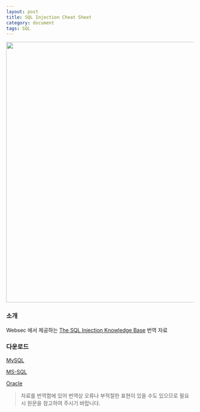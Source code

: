```yaml
---
layout: post
title: SQL Injection Cheat Sheet
category: document
tags: SQL
---
```


<img src=http://brainfeeder-git.github.io/upload/2014-09-28_sql.png width=700>

### 소개
Websec 에서 제공하는 [The SQL Injection Knowledge Base](http://websec.ca/kb/sql_injection) 번역 자료

### 다운로드
[MySQL](http://brainfeeder-git.github.io/upload/2014-09-28_mysql.pdf)

[MS-SQL](http://brainfeeder-git.github.io/upload/2014-09-28_mssql.pdf)

[Oracle](http://brainfeeder-git.github.io/upload/2014-09-28_oracle.pdf)

>자료를 번역함에 있어 번역상 오류나 부적절한 표현이 있을 수도 있으므로 필요시 원문을 참고하여 주시기 바랍니다.

